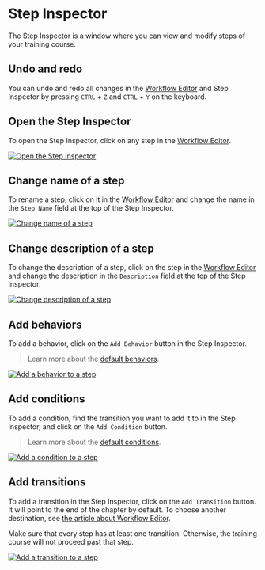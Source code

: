 # Step Inspector

The Step Inspector is a window where you can view and modify steps of your training course.

## Undo and redo

You can undo and redo all changes in the [Workflow Editor](workflow-editor.md) and Step Inspector by pressing `CTRL` + `Z` and `CTRL` + `Y` on the keyboard.

## Open the Step Inspector

To open the Step Inspector, click on any step in the [Workflow Editor](workflow-editor.md).

[![Open the Step Inspector](../images/step-inspector/open-inspector.gif "How to open the Step Inspector.")](../images/step-inspector/open-inspector.gif)

## Change name of a step

To rename a step, click on it in the [Workflow Editor](workflow-editor.md) and change the name in the `Step Name` field at the top of the Step Inspector.

[![Change name of a step](../images/step-inspector/rename-step.gif "How to change the name of a step.")](../images/step-inspector/rename-step.gif)

## Change description of a step

To change the description of a step, click on the step in the [Workflow Editor](workflow-editor.md) and change the description in the `Description` field at the top of the Step Inspector.

[![Change description of a step](../images/step-inspector/change-description.gif "How to change the description of a step.")](../images/step-inspector/change-description.gif)

## Add behaviors

To add a behavior, click on the `Add Behavior` button in the Step Inspector.

> Learn more about the [default behaviors](default-behaviors.md).

[![Add a behavior to a step](../images/step-inspector/add-behavior.gif "How to add a behavior to a step.")](../images/step-inspector/add-behavior.gif)

## Add conditions

To add a condition, find the transition you want to add it to in the Step Inspector, and click on the `Add Condition` button.

> Learn more about the [default conditions](default-conditions.md).

[![Add a condition to a step](../images/step-inspector/add-condition.gif "How to add a condition to a step.")](../images/step-inspector/add-condition.gif)

## Add transitions

To add a transition in the Step Inspector, click on the `Add Transition` button. It will point to the end of the chapter by default. To choose another destination, see [the article about Workflow Editor](workflow-editor.md#add-tansitions).

Make sure that every step has at least one transition. Otherwise, the training course will not proceed past that step.

[![Add a transition to a step](../images/step-inspector/add-transition.gif "How to add a transition to a step.")](../images/step-inspector/add-transition.gif)
